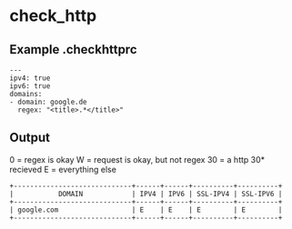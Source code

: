 # check_http

## Example .checkhttprc

```
---
ipv4: true
ipv6: true
domains:
- domain: google.de
  regex: "<title>.*</title>"

```
## Output
0 = regex is okay
W = request is okay, but not regex
30 = a http 30* recieved
E = everything else

```
+-----------------------------+------+------+----------+----------+
|           DOMAIN            | IPV4 | IPV6 | SSL-IPV4 | SSL-IPV6 |
+-----------------------------+------+------+----------+----------+
| google.com                  | E    | E    | E        | E        |
+-----------------------------+------+------+----------+----------+
```

